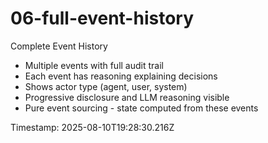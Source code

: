 # 06-full-event-history

Complete Event History

- Multiple events with full audit trail
- Each event has reasoning explaining decisions
- Shows actor type (agent, user, system)
- Progressive disclosure and LLM reasoning visible
- Pure event sourcing - state computed from these events

Timestamp: 2025-08-10T19:28:30.216Z